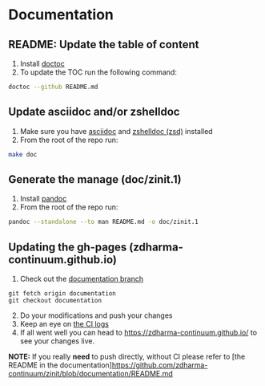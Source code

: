 # Documentation

## README: Update the table of content

1. Install [doctoc](https://github.com/thlorenz/doctoc)
2. To update the TOC run the following command:

```zsh
doctoc --github README.md
```

## Update asciidoc and/or zshelldoc

1. Make sure you have [asciidoc](https://asciidoc.org/) and
[zshelldoc (zsd)](https://github.com/zdharma-continuum/zshelldoc) installed
2. From the root of the repo run:

```zsh
make doc
```

## Generate the manage (doc/zinit.1)

1. Install [pandoc](https://pandoc.org/)
2. From the root of the repo run:

```zsh
pandoc --standalone --to man README.md -o doc/zinit.1
```

## Updating the gh-pages (zdharma-continuum.github.io)

1. Check out the [documentation branch](https://github.com/zdharma-continuum/zinit/tree/documentation)
```shell
git fetch origin documentation
git checkout documentation
```
2. Do your modifications and push your changes
3. Keep an eye on [the CI logs](https://github.com/zdharma-continuum/zinit/actions/workflows/gh-pages.yaml)
4. If all went well you can head to https://zdharma-continuum.github.io/ to see your changes live.

**NOTE:** If you really **need** to push directly, without CI please refer to
[the README in the documentation]https://github.com/zdharma-continuum/zinit/blob/documentation/README.md
